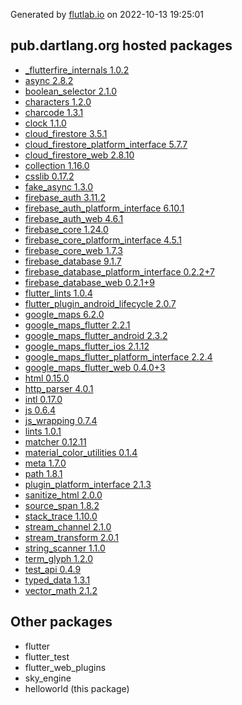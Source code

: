 Generated by [flutlab.io](https://flutlab.io) on 2022-10-13 19:25:01


## pub.dartlang.org hosted packages

 - [_flutterfire_internals 1.0.2](https://pub.dartlang.org/packages/_flutterfire_internals/versions/1.0.2)
 - [async 2.8.2](https://pub.dartlang.org/packages/async/versions/2.8.2)
 - [boolean_selector 2.1.0](https://pub.dartlang.org/packages/boolean_selector/versions/2.1.0)
 - [characters 1.2.0](https://pub.dartlang.org/packages/characters/versions/1.2.0)
 - [charcode 1.3.1](https://pub.dartlang.org/packages/charcode/versions/1.3.1)
 - [clock 1.1.0](https://pub.dartlang.org/packages/clock/versions/1.1.0)
 - [cloud_firestore 3.5.1](https://pub.dartlang.org/packages/cloud_firestore/versions/3.5.1)
 - [cloud_firestore_platform_interface 5.7.7](https://pub.dartlang.org/packages/cloud_firestore_platform_interface/versions/5.7.7)
 - [cloud_firestore_web 2.8.10](https://pub.dartlang.org/packages/cloud_firestore_web/versions/2.8.10)
 - [collection 1.16.0](https://pub.dartlang.org/packages/collection/versions/1.16.0)
 - [csslib 0.17.2](https://pub.dartlang.org/packages/csslib/versions/0.17.2)
 - [fake_async 1.3.0](https://pub.dartlang.org/packages/fake_async/versions/1.3.0)
 - [firebase_auth 3.11.2](https://pub.dartlang.org/packages/firebase_auth/versions/3.11.2)
 - [firebase_auth_platform_interface 6.10.1](https://pub.dartlang.org/packages/firebase_auth_platform_interface/versions/6.10.1)
 - [firebase_auth_web 4.6.1](https://pub.dartlang.org/packages/firebase_auth_web/versions/4.6.1)
 - [firebase_core 1.24.0](https://pub.dartlang.org/packages/firebase_core/versions/1.24.0)
 - [firebase_core_platform_interface 4.5.1](https://pub.dartlang.org/packages/firebase_core_platform_interface/versions/4.5.1)
 - [firebase_core_web 1.7.3](https://pub.dartlang.org/packages/firebase_core_web/versions/1.7.3)
 - [firebase_database 9.1.7](https://pub.dartlang.org/packages/firebase_database/versions/9.1.7)
 - [firebase_database_platform_interface 0.2.2+7](https://pub.dartlang.org/packages/firebase_database_platform_interface/versions/0.2.2+7)
 - [firebase_database_web 0.2.1+9](https://pub.dartlang.org/packages/firebase_database_web/versions/0.2.1+9)
 - [flutter_lints 1.0.4](https://pub.dartlang.org/packages/flutter_lints/versions/1.0.4)
 - [flutter_plugin_android_lifecycle 2.0.7](https://pub.dartlang.org/packages/flutter_plugin_android_lifecycle/versions/2.0.7)
 - [google_maps 6.2.0](https://pub.dartlang.org/packages/google_maps/versions/6.2.0)
 - [google_maps_flutter 2.2.1](https://pub.dartlang.org/packages/google_maps_flutter/versions/2.2.1)
 - [google_maps_flutter_android 2.3.2](https://pub.dartlang.org/packages/google_maps_flutter_android/versions/2.3.2)
 - [google_maps_flutter_ios 2.1.12](https://pub.dartlang.org/packages/google_maps_flutter_ios/versions/2.1.12)
 - [google_maps_flutter_platform_interface 2.2.4](https://pub.dartlang.org/packages/google_maps_flutter_platform_interface/versions/2.2.4)
 - [google_maps_flutter_web 0.4.0+3](https://pub.dartlang.org/packages/google_maps_flutter_web/versions/0.4.0+3)
 - [html 0.15.0](https://pub.dartlang.org/packages/html/versions/0.15.0)
 - [http_parser 4.0.1](https://pub.dartlang.org/packages/http_parser/versions/4.0.1)
 - [intl 0.17.0](https://pub.dartlang.org/packages/intl/versions/0.17.0)
 - [js 0.6.4](https://pub.dartlang.org/packages/js/versions/0.6.4)
 - [js_wrapping 0.7.4](https://pub.dartlang.org/packages/js_wrapping/versions/0.7.4)
 - [lints 1.0.1](https://pub.dartlang.org/packages/lints/versions/1.0.1)
 - [matcher 0.12.11](https://pub.dartlang.org/packages/matcher/versions/0.12.11)
 - [material_color_utilities 0.1.4](https://pub.dartlang.org/packages/material_color_utilities/versions/0.1.4)
 - [meta 1.7.0](https://pub.dartlang.org/packages/meta/versions/1.7.0)
 - [path 1.8.1](https://pub.dartlang.org/packages/path/versions/1.8.1)
 - [plugin_platform_interface 2.1.3](https://pub.dartlang.org/packages/plugin_platform_interface/versions/2.1.3)
 - [sanitize_html 2.0.0](https://pub.dartlang.org/packages/sanitize_html/versions/2.0.0)
 - [source_span 1.8.2](https://pub.dartlang.org/packages/source_span/versions/1.8.2)
 - [stack_trace 1.10.0](https://pub.dartlang.org/packages/stack_trace/versions/1.10.0)
 - [stream_channel 2.1.0](https://pub.dartlang.org/packages/stream_channel/versions/2.1.0)
 - [stream_transform 2.0.1](https://pub.dartlang.org/packages/stream_transform/versions/2.0.1)
 - [string_scanner 1.1.0](https://pub.dartlang.org/packages/string_scanner/versions/1.1.0)
 - [term_glyph 1.2.0](https://pub.dartlang.org/packages/term_glyph/versions/1.2.0)
 - [test_api 0.4.9](https://pub.dartlang.org/packages/test_api/versions/0.4.9)
 - [typed_data 1.3.1](https://pub.dartlang.org/packages/typed_data/versions/1.3.1)
 - [vector_math 2.1.2](https://pub.dartlang.org/packages/vector_math/versions/2.1.2)

## Other packages

 - flutter
 - flutter_test
 - flutter_web_plugins
 - sky_engine
 - helloworld (this package)

